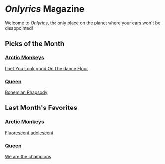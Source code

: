 # _Onlyrics_ Magazine

Welcome to _Onlyrics_, the only place on the planet where your ears won't be disappointed!



## Picks of the Month

### [Arctic Monkeys](/writer/arctic_monkeys.md)

[I bet You Look good On The dance Floor](song/feb/i_bet_you_look_good_on_the_dancefloor.md)

### [Queen](writer/queen.md)

[Bohemian Rhapsody](song/feb/Bohemian_Rhapsody.md)


## Last Month's Favorites

### [Arctic Monkeys](/writer/arctic_monkeys.md)  

[Fluorescent adolescent](song/jan/fluorescent_adolescent.md)

### [Queen](writer/queen.md) 

[We are the champions](song/jan/we_are_the_champions.md)
